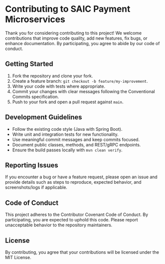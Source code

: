 # Contributing to SAIC Payment Microservices

Thank you for considering contributing to this project! We welcome contributions that improve code quality, add new features, fix bugs, or enhance documentation. By participating, you agree to abide by our code of conduct.

## Getting Started

1. Fork the repository and clone your fork.
2. Create a feature branch: `git checkout -b feature/my-improvement`.
3. Write your code with tests where appropriate.
4. Commit your changes with clear messages following the Conventional Commits specification.
5. Push to your fork and open a pull request against `main`.

## Development Guidelines

- Follow the existing code style (Java with Spring Boot).
- Write unit and integration tests for new functionality.
- Use meaningful commit messages and keep commits focused.
- Document public classes, methods, and REST/gRPC endpoints.
- Ensure the build passes locally with `mvn clean verify`.

## Reporting Issues

If you encounter a bug or have a feature request, please open an issue and provide details such as steps to reproduce, expected behavior, and screenshots/logs if applicable.

## Code of Conduct

This project adheres to the Contributor Covenant Code of Conduct. By participating, you are expected to uphold this code. Please report unacceptable behavior to the repository maintainers.

## License

By contributing, you agree that your contributions will be licensed under the MIT License.
